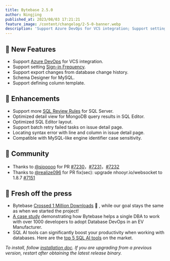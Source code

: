 ```yaml
---
title: Bytebase 2.5.0
author: Ningjing
published_at: 2023/08/03 17:21:21
feature_image: /content/changelog/2-5-0-banner.webp
description: 'Support Azure DevOps for VCS integration; Support setting Sign-in Frequency'
---
```


## 🚀 New Features

- Support [Azure DevOps](/docs/vcs-integration/azure-devops/) for VCS integration.
- Support setting [Sign-in Frequency](/docs/administration/sign-in-frequency/).
- Support export changes from database change history.
- Schema Designer for MySQL.
- Support defining column template.

## 🎄 Enhancements

- Support more [SQL Review Rules](/docs/sql-review/review-rules/) for SQL Server.
- Optimized detail view for MongoDB query results in SQL Editor.
- Optimized SQL Editor layout.
- Support batch retry failed tasks on issue detail page.
- Locating syntax error with line and column in issue detail page.
- Compatible with MySQL-like engine identifier case sensitivity.

## 🎠 Community

- Thanks to [@siooooo](https://github.com/siooooo) for PR [#7230](https://github.com/bytebase/bytebase/pull/7230)，[#7231](https://github.com/bytebase/bytebase/pull/7231)，[#7232](https://github.com/bytebase/bytebase/pull/7232)
- Thanks to [@realize096](https://github.com/realize096) for PR fix(sec): upgrade nhooyr.io/websocket to 1.8.7 [#7151](https://github.com/bytebase/bytebase/pull/7151)

## 📰 Fresh off the press

- Bytebase [Crossed 1 Million Downloads](/blog/one-million-downloads/) 🎉 , while our goal stays the same as when we started the project!
- [A case study](/blog/ev-manufacturer-case-study/) demonstrating how Bytebase helps a single DBA to work with over 1000 developers to adopt Database DevOps in an EV Manufacturer.
- SQL AI tools can significantly boost your productivity when working with databases. Here are the [top 5 SQL AI tools](/blog/top-sql-ai-tools/) on the market.

_To install, follow [installation doc](/docs/get-started/install/overview). If you are upgrading from a previous version, restart after obtaining the latest release binary._
